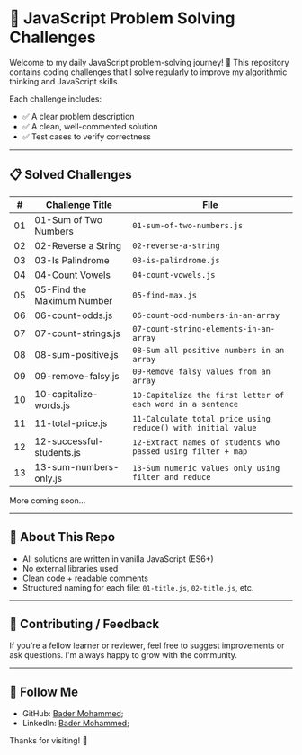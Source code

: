 # 🧠 JavaScript Problem Solving Challenges

Welcome to my daily JavaScript problem-solving journey! 🚀
This repository contains coding challenges that I solve
regularly to improve my algorithmic thinking and JavaScript skills.

Each challenge includes:

* ✅ A clear problem description
* ✅ A clean, well-commented solution
* ✅ Test cases to verify correctness

---

## 📋 Solved Challenges

| #  | Challenge Title                 | File                                                         |
| -- | ------------------------------- | ------------------------------------------------------------ |
| 01 | 01-Sum of Two Numbers           | `01-sum-of-two-numbers.js`                                   |
| 02 | 02-Reverse a String             | `02-reverse-a-string`                                        |
| 03 | 03-Is Palindrome                | `03-is-palindrome.js`                                        |
| 04 | 04-Count Vowels                 | `04-count-vowels.js`                                         |
| 05 | 05-Find the Maximum Number      | `05-find-max.js`                                             |
| 06 | 06-count-odds.js                | `06-count-odd-numbers-in-an-array`                           |
| 07 | 07-count-strings.js             | `07-count-string-elements-in-an-array`                       |
| 08 | 08-sum-positive.js              | `08-Sum all positive numbers in an array`                    |
| 09 | 09-remove-falsy.js              | `09-Remove falsy values from an array`                       |
| 10 | 10-capitalize-words.js          | `10-Capitalize the first letter of each word in a sentence`  |
| 11 | 11-total-price.js               | `11-Calculate total price using reduce() with initial value` |
| 12 | 12-successful-students.js       | `12-Extract names of students who passed using filter + map` |
| 13 | 13-sum-numbers-only.js          | `13-Sum numeric values only using filter and reduce`          |

More coming soon...

---

## 📌 About This Repo

* All solutions are written in vanilla JavaScript (ES6+)
* No external libraries used
* Clean code + readable comments
* Structured naming for each file: `01-title.js`, `02-title.js`, etc.

---

## 🤝 Contributing / Feedback

If you're a fellow learner or reviewer, feel free to suggest
improvements or ask questions. I'm always happy to grow with the community.

---

## 🔗 Follow Me

* GitHub: [Bader Mohammed](https://github.com/Bader917);
* LinkedIn: [Bader Mohammed](https://www.linkedin.com/in/bader917/);

Thanks for visiting! 🙌
